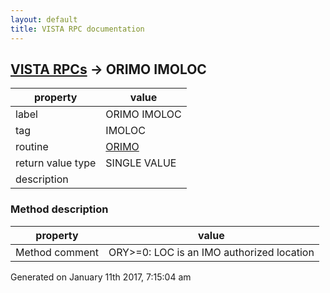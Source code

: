 ```yaml
---
layout: default
title: VISTA RPC documentation
---
```




## [VISTA RPCs](TableOfContent.md) &#8594; ORIMO IMOLOC 

 property | value 
--- | --- 
 label | ORIMO IMOLOC
 tag | IMOLOC
 routine | [ORIMO](http://code.osehra.org/dox/Routine_ORIMO_source.html)
 return value type | SINGLE VALUE
 description | 


### Method description

 property | value 
--- | --- 
 Method comment | ORY>=0: LOC is an IMO authorized location




 Generated on January 11th 2017, 7:15:04 am